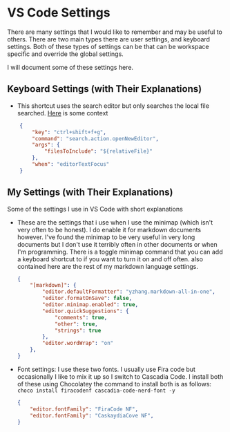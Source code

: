 # VS Code Settings

There are many settings that I would like to remember and may be useful to others. There are two main types there are user settings, and keyboard settings. Both of these types of settings can be that can be workspace specific and override the global settings.

I will document some of these settings here.

## Keyboard Settings (with Their Explanations)

- This shortcut uses the search editor but only searches the local file searched. [Here](https://github.com/microsoft/vscode/issues/92298#issuecomment-625555240) is some context

```JSON
    {
        "key": "ctrl+shift+f+g",
        "command": "search.action.openNewEditor",
        "args": {
            "filesToInclude": "${relativeFile}"
        },
        "when": "editorTextFocus"
    }
```

## My Settings (with Their Explanations)

Some of the settings I use in VS Code with short explanations

- These are the settings that i use when I use the minimap (which isn't very often to be honest). I do enable it for markdown documents however. I've found the minimap to be very useful in very long documents but I don't use it terribly often in other documents or when I'm programming. There is a toggle minimap command that you can add a keyboard shortcut to if you want to turn it on and off often. also contained here are the rest of my markdown language settings.

    ```JSON
    {
        "[markdown]": {
            "editor.defaultFormatter": "yzhang.markdown-all-in-one",
            "editor.formatOnSave": false,
            "editor.minimap.enabled": true,
            "editor.quickSuggestions": {
                "comments": true,
                "other": true,
                "strings": true
            },
            "editor.wordWrap": "on"
        },
    }
    ```

- Font settings: I use these two fonts. I usually use Fira code but occasionally I like to mix it up so I switch to Cascadia Code. I install both of these using Chocolatey the command to install both is as follows: `choco install firacodenf cascadia-code-nerd-font -y`

    ```JSON
    {
        "editor.fontFamily": "FiraCode NF",
        "editor.fontFamily": "CaskaydiaCove NF",
    }
    ```
